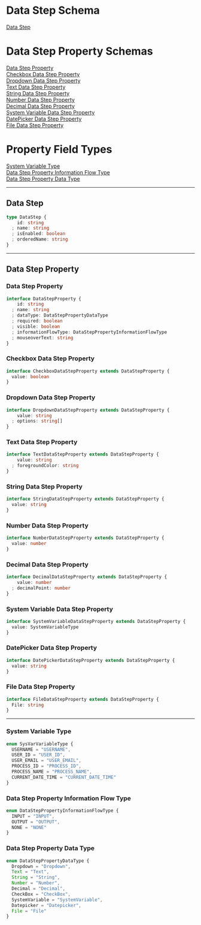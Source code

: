 # Data Step Schema
[Data Step](#data-step)   

# Data Step Property Schemas

[Data Step Property](#data-step-property)  
[Checkbox Data Step Property](#checkbox-data-step-property)  
[Dropdown Data Step Property](#dropdown-data-step-property)  
[Text Data Step Property](#text-data-step-property)  
[String Data Step Property](#string-data-step-property)  
[Number Data Step Property](#number-data-step-property)  
[Decimal Data Step Property](#decimal-data-step-property)  
[System Variable Data Step Property](#system-variable-data-step-property)  
[DatePicker Data Step Property](#datepicker-data-step-property)  
[File Data Step Property](#file-data-step-property)  

# Property Field Types
[System Variable Type](#system-variable-type)  
[Data Step Property Information Flow Type](#data-step-property-information-flow-type)  
[Data Step Property Data Type](#data-step-property-data-type)  

---

## Data Step

```typescript
type DataStep {
    id: string
  ; name: string
  ; isEnabled: boolean
  ; orderedName: string
}
```
---

## Data Step Property

### Data Step Property
```typescript
interface DataStepProperty {
    id: string
  ; name: string
  ; dataType: DataStepPropertyDataType
  ; required: boolean
  ; visible: boolean
  ; informationFlowType: DataStepPropertyInformationFlowType
  ; mouseoverText: string
}
```

### Checkbox Data Step Property
```typescript
interface CheckboxDataStepProperty extends DataStepProperty {
  value: boolean
}
```

### Dropdown Data Step Property
```typescript
interface DropdownDataStepProperty extends DataStepProperty {
    value: string
  ; options: string[]
}
```

### Text Data Step Property
```typescript
interface TextDataStepProperty extends DataStepProperty {
    value: string
  ; foregroundColor: string
}
```

### String Data Step Property
```typescript
interface StringDataStepProperty extends DataStepProperty {
  value: string
}
```

### Number Data Step Property
```typescript
interface NumberDataStepProperty extends DataStepProperty {
  value: number
}
```

### Decimal Data Step Property
```typescript
interface DecimalDataStepProperty extends DataStepProperty {
    value: number
  ; decimalPoint: number
}
```

### System Variable Data Step Property
```typescript
interface SystemVariableDataStepProperty extends DataStepProperty {
  value: SystemVariableType
}
```

### DatePicker Data Step Property
```typescript
interface DatePickerDataStepProperty extends DataStepProperty {
  value: string
}
```

### File Data Step Property
```typescript
interface FileDataStepProperty extends DataStepProperty {
  File: string
}
```

---

### System Variable Type
```typescript
enum SysVarVariableType {
  USERNAME = "USERNAME",
  USER_ID = "USER_ID",
  USER_EMAIL = "USER_EMAIL",
  PROCESS_ID = "PROCESS_ID",
  PROCESS_NAME = "PROCESS_NAME",
  CURRENT_DATE_TIME = "CURRENT_DATE_TIME"
}
```

### Data Step Property Information Flow Type
```typescript
enum DataStepPropertyInformationFlowType {
  INPUT = "INPUT",
  OUTPUT = "OUTPUT",
  NONE = "NONE"
}
```

### Data Step Property Data Type
```typescript
enum DataStepPropertyDataType {
  Dropdown = "Dropdown",
  Text = "Text",
  String = "String",
  Number = "Number",
  Decimal = "Decimal",
  CheckBox = "CheckBox",
  SystemVariable = "SystemVariable",
  Datepicker = "Datepicker",
  File = "File"
}
```

